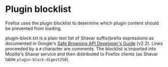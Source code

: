 # Plugin blocklist

Firefox uses the plugin blocklist to determine which plugin content should be prevented from loading.

plugin-block.txt is a plain text list of Shavar suffix/prefix expressions as documented in Google's [Safe Browsing API Developer's Guide](https://developers.google.com/safe-browsing/developers_guide_v2#ListContents) (v2.2). Lines proceeded by a `#` character are comments. The blocklist is imported into Mozilla's Shavar service and then distributed to Firefox clients (as Shavar table `plugin-block-digest256`).
